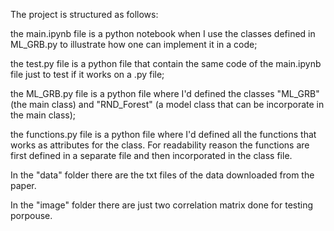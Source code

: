 The project is structured as follows:

the main.ipynb file is a python notebook when I use the classes defined in ML_GRB.py to illustrate how one can implement it in a code;

the test.py file is a python file that contain the same code of the main.ipynb file just to test if it works on a .py file;

the ML_GRB.py file is a python file where I'd defined the classes "ML_GRB" (the main class) and "RND_Forest" (a model class that can be incorporate in the main class);

the functions.py file is a python file where I'd defined all the functions that works as attributes for the class. For readability reason the functions are first 
defined in a separate file and then incorporated in the class file.

In the "data" folder there are the txt files of the data downloaded from the paper.

In the "image" folder there are just two correlation matrix done for testing porpouse.
